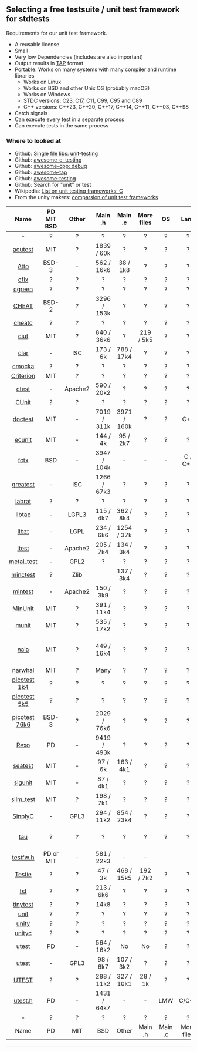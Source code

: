 ## Selecting a free testsuite / unit test framework for stdtests

Requirements for our unit test framework.

  * A reusable license
  * Small
  * Very low Dependencies (includes are also important)
  * Output results in [TAP](https://www.testanything.org) format
  * Portable: Works on many systems with many compiler and runtime libraries
    * Works on Linux
    * Works on BSD and other Unix OS (probably macOS)
    * Works on Windows
    * STDC versions: C23, C17, C11, C99, C95 and C89
    * C++ versions: C++23, C++20, C++17, C++14, C++11, C++03, C++98
  * Catch signals
  * Can execute every test in a separate process
  * Can execute tests in the same process


### Where to looked at

 - Github: [Single file libs: unit-testing](https://github.com/nothings/single_file_libs#unit-testing)
 - Github: [awesome-c: testing](https://github.com/oz123/awesome-c#testing)
 - Github: [awesome-cpp: debug](https://github.com/fffaraz/awesome-cpp#debug)
 - Github: [awesome-tap](https://github.com/sindresorhus/awesome-tap)
 - Github: [awesome-testing](https://github.com/TheJambo/awesome-testing)
 - Github: Search for "unit" or test
 - Wikipedia: [List on unit testing frameworks: C](https://en.wikipedia.org/wiki/List_of_unit_testing_frameworks#C)
 - From the unity makers: [comparsion of unit test frameworks](https://www.throwtheswitch.org/comparison-of-unit-test-frameworks)

 |Name|PD MIT BSD|Other|Main .h| Main .c|More files|OS|Lang|SIG|Exec|Comments |
 |:-:|:-:|:-:|:-:|:-:|:-:|:-:|:-:|:-:|:-:|:-:|
 | - | ? | ? | ? | ? | ? | ? | ? | ? | ? | ? |
 |[acutest](https://github.com/mity/acutest)| MIT | ? |1839 / 60k | ? | ? | ? | ? | ? | ? | ? |
 |[Atto](https://github.com/TheMatjaz/atto)| BSD-3| - | 562 / 16k6 | 38 / 1k8 | ? | ? | ? | ? | ? | ? |
 |[cfix](https://github.com/jpassing/cfix)|  ? | ? | ? | ? | ? | ? | ? | ? | ? | ? |
 |[cgreen](https://github.com/cgreen-devs/cgreen)| ? | ? | ? | ? | ? | ? | ? | ? | ? | ? |
 |[CHEAT](https://github.com/Tuplanolla/cheat)| BSD-2 | ? | 3296 / 153k | ? | ? | ? | ? | ? | ? | ? |
 |[cheatc](https://github.com/Tuplanolla/cheat)| ? | ? | ? | ? | ? | ? | ? | ? | ? | ? |
 |[ciut](https://github.com/yhfudev/cpp-ci-unit-test)| MIT | ? | 840 / 36k6 | ? | 219 / 5k5 | ? | ? | ? | ? | ? |
 |[clar](https://github.com/clar-test/clar)| - | ISC | 173 / 6k | 788 / 17k4 | ? | ? | ? | ? | ? | ? |
 |[cmocka](https://github.com/clibs/cmocka)| ? | ? | ? | ? | ? | ? | ? | ? | ? | ? |
 |[Criterion](https://github.com/Snaipe/Criterion)| MIT | ? | ? | ? | ? | ? | ? | ? | ? | ? |
 |[ctest](https://github.com/bvdberg/ctest)| - |Apache2| 590 / 20k2 | ? | ? | ? | ? | ? | ? | ? |
 |[CUnit](https://github.com/jacklicn/CUnit)| ? | ? | ? | ? | ? | ? | ? | ? | ? | ? |
 |[doctest](https://github.com/doctest/doctest)| MIT | - | 7019 / 311k | 3971 / 160k | ? | ? | C++ | - | - | - |
 |[ecunit](https://github.com/utisam/ecunit)| MIT | - | 144 / 4k | 95 / 2k7 | ? | ? | ? | ? | ? | ? |
 |[fctx](https://github.com/imb/fctx) | BSD | - | 3947 / 104k | - | - | - | C / C++ | - | - | - |
 |[greatest](https://github.com/silentbicycle/greatest)| - | ISC | 1266 / 67k3 | ? | ? | ? | ? | ? | ? | ? |
 |[labrat](https://github.com/squarewave/labrat) | ? | ? | ? | ? | ? | ? | ? | ? | ? | ? |
 |[libtap](https://github.com/zorgnax/libtap)| - |LGPL3 | 115 / 4k7 | 362 / 8k4 | ? | ? | ? | ? | ? | ? |
 |[libzt](https://github.com/zyga/libzt)| - |LGPL| 234 / 6k6 | 1254 / 37k | ? | ? | ? | ? | ? | ? |
 |[ltest](https://github.com/MartinBloedorn/ltest)| - |Apache2| 205 / 7k4 | 134 / 3k4 | ? | ? | ? | ? | ? | ? |
 |[metal_test](https://github.com/PabloMansanet/metal_test)| - |GPL2| ? | ? | ? | ? | ? | ? | ? | ? |
 |[minctest](https://github.com/codeplea/minctest)| ? | Zlib | | 137 / 3k4 | ? | ? | ? | ? | ? | ? | ? |
 |[mintest](https://github.com/marshall/mintest)| - |Apache2| 150 / 3k9 | ? | ? | ? | ? | ? | ? | ? |
 |[MinUnit](https://github.com/siu/minunit)| MIT | ? | 391 / 11k4 | ? | ? | ? | ? | ? | ? | ? |
 |[munit](https://github.com/nemequ/munit)| MIT | ? | 535 / 17k2 | ? | ? | ? | ? | ? | ? | ? |
 |[nala](https://github.com/eerimoq/nala)| MIT | ? | 449 / 16k4 | ? | ? | ? | ? | ? | ? |C11: _Generic, but nice features|
 |[narwhal](https://github.com/vberlier/narwhal) | MIT | ? | Many | ? | ? | ? | ? | ? | ? | ? |
 |[picotest 1k4](https://github.com/chriscowdery/piCotest.git)| ? | ? | ? | ? | ? | ? | ? | ? | ? | ? |
 |[picotest 5k5](https://github.com/colinbarry/picotest.git)| ? | ? | ? | ? | ? | ? | ? | ? | ? | ? |
 |[picotest 76k6](https://github.com/fredericbonnet/picotest)| BSD-3| ? | 2029 / 76k6 | ? | ? | ? | ? | ? | ? | ? |
 |[Rexo](https://github.com/christophercrouzet/rexo)| PD | - | 9419 / 493k | ? | ? | ? | ? | ? | ? | ? |
 |[seatest](https://github.com/keithn/seatest)| MIT | - | 97 / 6k | 163 / 4k1 | ? | ? | ? | ? | ? | ? |
 |[sigunit](https://github.com/SigJig/sigunit)| MIT | - | 87 / 4k1 | ? | ? | ? | ? | ? | ? | ? |
 |[slim_test](https://github.com/arkanis/single-header-file-c-libs)| MIT | ? | 198 / 7k1 | ? | ? | ? | ? | ? | ? | ? |
 |[SinplyC](https://github.com/Rebelstack/simplyc)| - | GPL3 | 294 / 11k2 | 854 / 23k4 | ? | ? | ? | ? | ? | ? |
 |[tau](https://github.com/jasmcaus/tau)| ? | ? | ? | ? | ? | ? | ? | ? | ? | C11, but using auto register|
 |[testfw.h](https://github.com/mattiasgustavsson/libs)| PD or MIT | - | 581 / 22k3 | - | - | |
 |[Testie](https://github.com/embeardded/Testie.git) | ? | ? | 47 / 3k | 468 / 15k5 | 192 / 7k2 | ? | ? | ? | ? | ? |
 |[tst](https://github.com/mattwidmann/tst)| ? | ? | 213 / 6k6 | ? | ? | ? | ? | ? | ? | ? |
 |[tinytest](https://github.com/ccosmin/tinytest) | ? | ? | 14k8 | ? | ? | ? | ? | ? | ? | ? |
 |[unit](https://github.com/eliasku/unit)| ? | ? | ? | ? | ? | ? | ? | ? | ? | ? |
 |[unity](https://github.com/ThrowTheSwitch/Unity)| ? | ? | ? | ? | ? | ? | ? | ? | ? | ? |
 |[unityc](https://github.com/bradfa/unityc) | ? | ? | ? | ? | ? | ? | ? | ? | ? | ? |
 |[utest](https://github.com/evolutional/utest)| PD| - | 564 / 16k2 | No | No | ? | ? | ? | ? |C99: var.args|
 |[utest](https://github.com/davilamr/utest)|  - |GPL3| 98 / 6k7 | 107 / 3k2 | ? | ? | ? | ? | ? | ? |
 |[UTEST](https://github.com/jhdenton/UTEST)| ? | ? | 288 / 11k2 | 327 / 10k1 | 28 / 1k | ? | ? | ? | ? | ? |
 |[utest.h](https://github.com/sheredom/utest.h)| PD | - | 1431 / 64k7 | - | - |LMW|C/C++ |? | | |
 | - | ? | ? | ? | ? | ? | ? | ? | ? | ? | ? |
 |Name|PD|MIT|BSD|Other|Main .h| Main .c|More files|OS|Lang|SIG|Exec|Comments |

---

